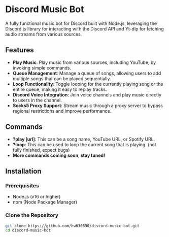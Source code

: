 # Discord Music Bot

A fully functional music bot for Discord built with Node.js, leveraging the Discord.js library for interacting with the Discord API and Yt-dlp for fetching audio streams from various sources.

## Features

- **Play Music**: Play music from various sources, including YouTube, by invoking simple commands.
- **Queue Management**: Manage a queue of songs, allowing users to add multiple songs that can be played sequentially.
- **Loop Functionality**: Toggle looping for the currently playing song or the entire queue, making it easy to replay tracks.
- **Discord Voice Integration**: Join voice channels and play music directly to users in the channel.
- **Socks5 Proxy Support**: Stream music through a proxy server to bypass regional restrictions and improve performance.

## Commands
- **?play [url]**: This can be a song name, YouTube URL, or Spotify URL.
- **?loop**: This can be used to loop the current song that is playing. (not fully finished, expect bugs)
- **More commands coming soon, stay tuned!**

## Installation

### Prerequisites

- Node.js (v16 or higher)
- npm (Node Package Manager)

### Clone the Repository

```bash
git clone https://github.com/hw630590/discord-music-bot.git
cd discord-music-bot
```
